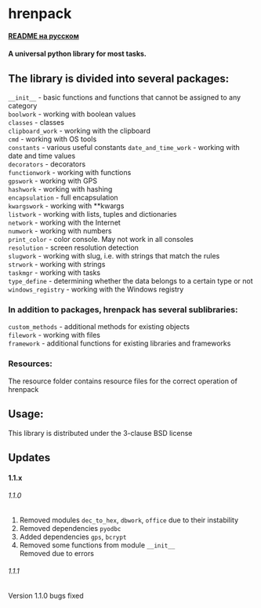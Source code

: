 # hrenpack
#### [README на русском](https://github.com/MagIlyas-DOMA/hrenpack/blob/main/README_RU.md)
#### A universal python library for most tasks.

## The library is divided into several packages:
`__init__` - basic functions and functions that cannot be assigned to any category  
`boolwork` - working with boolean values    
`classes` - classes  
`clipboard_work` - working with the clipboard  
`cmd` - working with OS tools  
`constants` - various useful constants
`date_and_time_work` - working with date and time values  
`decorators` - decorators  
`functionwork` - working with functions  
`gpswork` - working with GPS  
`hashwork` - working with hashing  
`encapsulation` - full encapsulation  
`kwargswork` - working with **kwargs  
`listwork` - working with lists, tuples and dictionaries  
`network` - working with the Internet  
`numwork` - working with numbers  
`print_color` - color console. May not work in all consoles  
`resolution` - screen resolution detection  
`slugwork` - working with slug, i.e. with strings that match the rules  
`strwork` - working with strings  
`taskmgr` - working with tasks  
`type_define` - determining whether the data belongs to a certain type or not  
`windows_registry` - working with the Windows registry  

### In addition to packages, hrenpack has several sublibraries:
`custom_methods` - additional methods for existing objects  
`filework` - working with files  
`framework` - additional functions for existing libraries and frameworks

### Resources:
The resource folder contains resource files for the correct operation of hrenpack

## Usage:
This library is distributed under the 3-clause BSD license

## Updates
#### 1.1.x
###### 1.1.0
1. Removed modules `dec_to_hex`, `dbwork`, `office` due to their instability
2. Removed dependencies `pyodbc`
3. Added dependencies `gps`, `bcrypt`
4. Removed some functions from module `__init__`  
Removed due to errors
###### 1.1.1
Version 1.1.0 bugs fixed

